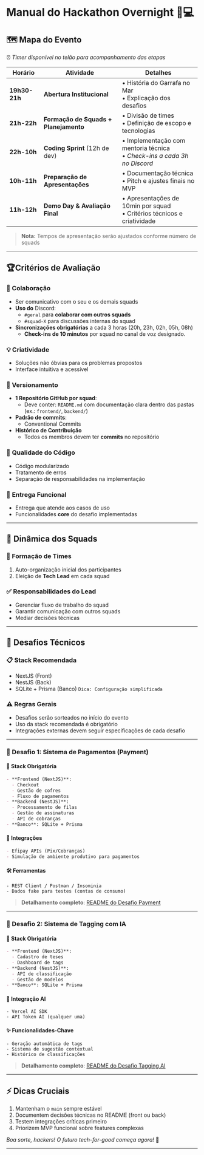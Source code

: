 # Manual do Hackathon Overnight 🌙💻


## 🗺️ Mapa do Evento

⏰ *Timer disponível no telão para acompanhamento das etapas*

| Horário        | Atividade                           | Detalhes                                                                 |
|----------------|-------------------------------------|--------------------------------------------------------------------------|
| **19h30-21h**  | **Abertura Institucional**          | • História do Garrafa no Mar<br>• Explicação dos desafios                |
| **21h-22h**    | **Formação de Squads + Planejamento** | • Divisão de times<br>• Definição de escopo e tecnologias               |
| **22h-10h**    | **Coding Sprint** (12h de dev)      | • Implementação com mentoria técnica<br>• *Check-ins a cada 3h no Discord* |
| **10h-11h**    | **Preparação de Apresentações**     | • Documentação técnica<br>• Pitch e ajustes finais no MVP               |
| **11h-12h**    | **Demo Day & Avaliação Final**      | • Apresentações de 10min por squad<br>• Critérios técnicos e criatividade |


> **Nota:** Tempos de apresentação serão ajustados conforme número de squads

---

## 🏆Critérios de Avaliação

### 🤝 Colaboração

* Ser comunicativo com o seu e os demais squads
* **Uso do** Discord:
  * `#geral` para **colaborar com outros squads**
  * `#squad-X` para discussões internas do squad
* **Sincronizações obrigatórias** a cada 3 horas (20h, 23h, 02h, 05h, 08h)
  * **Check-ins de 10 minutos** por squad no canal de voz designado.

### 💡 **Criatividade**

* Soluções não óbvias para os problemas propostos
* Interface intuitiva e acessível

### 📁 Versionamento

* **1 Repositório GitHub por squad**:
  * Deve conter: `README.md` com documentação clara dentro das pastas (ex.: `frontend/`, `backend/`)
* **Padrão de commits**: 
  * Conventional Commits
* **Histórico de Contribuição**
  * Todos os membros devem ter **commits** no repositório

### 🧼 **Qualidade do Código**

* Código modularizado
* Tratamento de erros
* Separação de responsabilidades na implementação

### 🚀 **Entrega Funcional**

* Entrega que atende aos casos de uso
* Funcionalidades **core** do desafio implementadas

---

## 👥 Dinâmica dos Squads

### 🔀 Formação de Times

1. Auto-organização inicial dos participantes
2. Eleição de **Tech Lead** em cada squad

### ✅ Responsabilidades do Lead

* Gerenciar fluxo de trabalho do squad
* Garantir comunicação com outros squads
* Mediar decisões técnicas

---

## 🎯 Desafios Técnicos

### 📋 Stack Recomendada

* NextJS (Front)
* NestJS (Back)
* SQLite + Prisma (Banco) `Dica: Configuração simplificada`

### ⚠️ Regras Gerais

* Desafios serão sorteados no início do evento
* Uso da stack recomendada é obrigatório
* Integrações externas devem seguir especificações de cada desafio

---

### 🧩 Desafio 1: Sistema de Pagamentos (Payment)

#### 📌 Stack Obrigatória

```markdown
- **Frontend (NextJS)**: 
  - Checkout
  - Gestão de cofres
  - Fluxo de pagamentos
- **Backend (NestJS)**:
  - Processamento de filas
  - Gestão de assinaturas
  - API de cobranças
- **Banco**: SQLite + Prisma
```

#### 🔗 Integrações

```markdown
- Efipay APIs (Pix/Cobranças)
- Simulação de ambiente produtivo para pagamentos
```

#### 🛠️ Ferramentas

```
- REST Client / Postman / Insominia
- Dados fake para testes (contas de consumo)
```

> **Detalhamento completo**: [README do Desafio Payment](github-link)

---

### 🧩 Desafio 2: Sistema de Tagging com IA

#### 📌 Stack Obrigatória

```markdown
- **Frontend (NextJS)**:
  - Cadastro de teses
  - Dashboard de tags
- **Backend (NestJS)**:
  - API de classificação
  - Gestão de modelos
- **Banco**: SQLite + Prisma
```

#### 🤖 Integração AI

```
- Vercel AI SDK
- API Token AI (qualquer uma)
```

#### ✨ Funcionalidades-Chave

```
- Geração automática de tags
- Sistema de sugestão contextual
- Histórico de classificações
```

> **Detalhamento completo**: [README do Desafio Tagging AI](github-link)

---

## ⚡ Dicas Cruciais

1. Mantenham o `main` sempre estável
2. Documentem decisões técnicas no README (front ou back)
3. Testem integrações críticas primeiro
4. Priorizem MVP funcional sobre features complexas

*Boa sorte, hackers! O futuro tech-for-good começa agora!* 🚀

---
